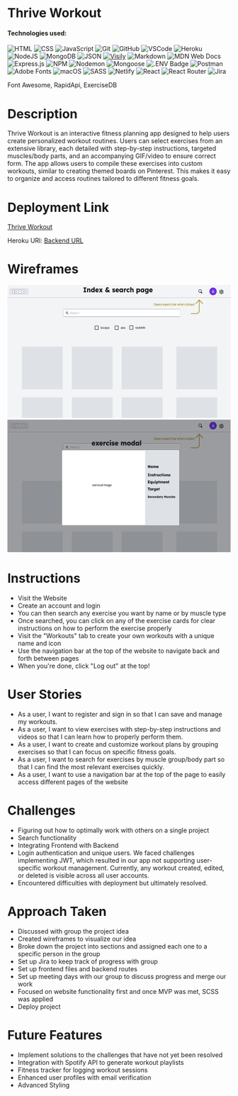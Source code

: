 # Thrive Workout

#### Technologies used:
![HTML](https://img.shields.io/badge/HTML5-E34F26?style=for-the-badge&logo=html5&logoColor=white)
![CSS](https://img.shields.io/badge/CSS-239120?&style=for-the-badge&logo=css3&logoColor=white)
![JavaScript](https://img.shields.io/badge/JavaScript-323330?style=for-the-badge&logo=javascript&logoColor=F7DF1E)
![Git](https://img.shields.io/badge/git-%23F05033.svg?style=for-the-badge&logo=git&logoColor=white)
![GitHub](https://img.shields.io/badge/GitHub-100000?style=for-the-badge&logo=github&logoColor=white)
![VSCode](https://img.shields.io/badge/VSCode-0078D4?style=for-the-badge&logo=visual%20studio%20code&logoColor=white)
![Heroku](https://img.shields.io/badge/heroku-%23430098.svg?style=for-the-badge&logo=heroku&logoColor=white)
![NodeJS](https://img.shields.io/badge/node.js-6DA55F?style=for-the-badge&logo=node.js&logoColor=white)
![MongoDB](https://img.shields.io/badge/MongoDB-%234ea94b.svg?style=for-the-badge&logo=mongodb&logoColor=white)
![JSON](https://img.shields.io/badge/json-5E5C5C?style=for-the-badge&logo=json&logoColor=white)
[![Visily](https://img.shields.io/badge/Visily-02066F?style=for-the-badge&logoColor=white)](https://www.visily.ai)
![Markdown](https://img.shields.io/badge/markdown-%23000000.svg?style=for-the-badge&logo=markdown&logoColor=white)
![MDN Web Docs](https://img.shields.io/badge/MDN_Web_Docs-black?style=for-the-badge&logo=mdnwebdocs&logoColor=white)
![Express.js](https://img.shields.io/badge/express.js-%23404d59.svg?style=for-the-badge&logo=express&logoColor=%2361DAFB)
![NPM](https://img.shields.io/badge/NPM-%23CB3837.svg?style=for-the-badge&logo=npm&logoColor=white)
![Nodemon](https://img.shields.io/badge/NODEMON-%23323330.svg?style=for-the-badge&logo=nodemon&logoColor=%BBDEAD)
![Mongoose](https://img.shields.io/badge/Mongoose-F04D35?logo=mongoosedotws&logoColor=fff&style=for-the-badge)
![.ENV Badge](https://img.shields.io/badge/.ENV-ECD53F?logo=dotenv&logoColor=000&style=for-the-badge)
![Postman](https://img.shields.io/badge/Postman-FF6C37?style=for-the-badge&logo=postman&logoColor=white)
![Adobe Fonts](https://img.shields.io/badge/Adobe%20Fonts-000B1D.svg?style=for-the-badge&logo=Adobe%20Fonts&logoColor=white)
![macOS](https://img.shields.io/badge/mac%20os-000000?style=for-the-badge&logo=macos&logoColor=F0F0F0)
![SASS](https://img.shields.io/badge/SASS-hotpink.svg?style=for-the-badge&logo=SASS&logoColor=white)
![Netlify](https://img.shields.io/badge/Netlify-00C7B7?style=for-the-badge&logo=netlify&logoColor=white)
![React](https://img.shields.io/badge/react-%2320232a.svg?style=for-the-badge&logo=react&logoColor=%2361DAFB)
![React Router](https://img.shields.io/badge/React_Router-CA4245?style=for-the-badge&logo=react-router&logoColor=white)
![Jira](https://img.shields.io/badge/jira-%230A0FFF.svg?style=for-the-badge&logo=jira&logoColor=white)

 Font Awesome, RapidApi, ExerciseDB

#

# Description
Thrive Workout is an interactive fitness planning app designed to help users create personalized workout routines. Users can select exercises from an extensive library, each detailed with step-by-step instructions, targeted muscles/body parts, and an accompanying GIF/video to ensure correct form. The app allows users to compile these exercises into custom workouts, similar to creating themed boards on Pinterest. This makes it easy to organize and access routines tailored to different fitness goals.

#

# Deployment Link
<a href="https://thrive-workout.netlify.app"> Thrive Workout</a>

Heroku URl:
<a href="https://thrive-workout-bd58f369d22a.herokuapp.com">Backend URL</a>


#

# Wireframes
<img src="/public/index-wireframe.jpeg" alt="Index Wireframe" height="300">
<img src="/public/modal-wireframe.jpeg" alt="Modal Wireframe" height="300">

#

# Instructions

  - Visit the Website
  - Create an account and login
  - You can then search any exercise you want by name or by muscle type
  - Once searched, you can click on any of the exercise cards for clear instructions on how to perform the exercise properly
  - Visit the "Workouts" tab to create your own workouts with a unique name and icon
  - Use the navigation bar at the top of the website to navigate back and forth between pages
  - When you're done, click "Log out" at the top!

#

# User Stories

<ul>
  <li> As a user, I want to register and sign in so that I can save and manage my workouts. </li>
  <li>As a user, I want to view exercises with step-by-step instructions and videos so that I can learn how to properly perform them.</li>
  <li>As a user, I want to create and customize workout plans by grouping exercises so that I can focus on specific fitness goals.</li>
  <li>As a user, I want to search for exercises by muscle group/body part so that I can find the most relevant exercises quickly.</li>
  <li>As a user, I want to use a navigation bar at the top of the page to easily access different pages of the website</li>
</ul>

#

# Challenges
<ul>
  <li>Figuring out how to optimally work with others on a single project</li>
  <li>Search functionality</li>
  <li>Integrating Frontend with Backend</li>
  <li>Login authentication and unique users. We faced challenges implementing JWT, which resulted in our app not supporting user-specific workout management. Currently, any workout created, edited, or deleted is visible across all user accounts.</li>
  <li>Encountered difficulties with deployment but ultimately resolved. </li>
</ul>

#

# Approach Taken

  - Discussed with group the project idea
  - Created wireframes to visualize our idea
  - Broke down the project into sections and assigned each one to a specific person in the group
  - Set up Jira to keep track of progress with group
  - Set up frontend files and backend routes
  - Set up meeting days with our group to discuss progress and merge our work
  - Focused on website functionality first and once MVP was met, SCSS was applied
  - Deploy project

  #

# Future Features
  - Implement solutions to the challenges that have not yet been resolved
  - Integration with Spotify API to generate workout playlists
  - Fitness tracker for logging workout sessions
  - Enhanced user profiles with email verification
  - Advanced Styling